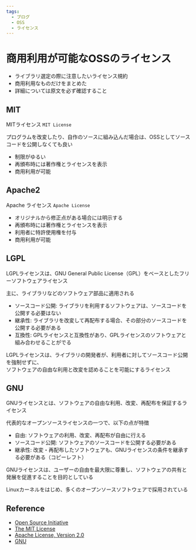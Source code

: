 ```yaml
---
tags:
  - ブログ
  - OSS
  - ライセンス
---
```


# 商用利用が可能なOSSのライセンス

* ライブラリ選定の際に注意したいライセンス規約
* 商用利用なものだけをまとめた
* 詳細については原文を必ず確認すること

## MIT

MITライセンス `MIT License`

プログラムを改変したり、自作のソースに組み込んだ場合は、OSSとしてソースコードを公開しなくても良い

* 制限がゆるい
* 再頒布時には著作権とライセンスを表示
* 商用利用が可能

## Apache2

Apache ライセンス `Apache License`

* オリジナルから修正点がある場合には明示する
* 再頒布時には著作権とライセンスを表示
* 利用者に特許使用権を付与
* 商用利用が可能

## LGPL

LGPLライセンスは、GNU General Public License（GPL）をベースとしたフリーソフトウェアライセンス

主に、ライブラリなどのソフトウェア部品に適用される

- ソースコード公開: ライブラリを利用するソフトウェアは、ソースコードを公開する必要はない
- 継承性: ライブラリを改変して再配布する場合、その部分のソースコードを公開する必要がある
- 互換性: GPLライセンスと互換性があり、GPLライセンスのソフトウェアと組み合わせることがでる

LGPLライセンスは、ライブラリの開発者が、利用者に対してソースコード公開を強制せずに、<br />
ソフトウェアの自由な利用と改変を認めることを可能にするライセンス

## GNU
GNUライセンスとは、ソフトウェアの自由な利用、改変、再配布を保証するライセンス

代表的なオープンソースライセンスの一つで、以下の点が特徴

- 自由: ソフトウェアの利用、改変、再配布が自由に行える
- ソースコード公開: ソフトウェアのソースコードを公開する必要がある
- 継承性: 改変・再配布したソフトウェアも、GNUライセンスの条件を継承する必要がある（コピーレフト）

GNUライセンスは、ユーザーの自由を最大限に尊重し、ソフトウェアの共有と発展を促進することを目的としている

Linuxカーネルをはじめ、多くのオープンソースソフトウェアで採用されている

## Reference
- [Open Source Initiative](https://opensource.org/)
- [The MIT License](https://opensource.org/licenses/MIT)
- [Apache License, Version 2.0](https://opensource.org/licenses/Apache-2.0)
- [GNU](https://www.gnu.org/gnu/gnu.html)
